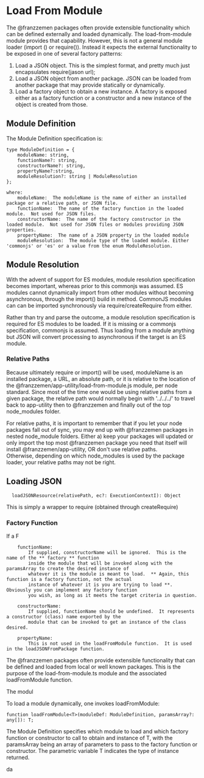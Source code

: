# Load From Module

The @franzzemen packages often provide extensible functionality which can be defined externally and loaded dynamically.
The load-from-module module provides that capability. However, this is not a general module loader
(import () or require()). Instead it expects the external functionality to be exposed in one of several factory
patterns:

1. Load a JSON object. This is the simplest format, and pretty much just encapsulates require(jason url);
2. Load a JSON object from another package. JSON can be loaded from another package that may provide statically or
   dynamically.
3. Load a factory object to obtain a new instance. A factory is exposed either as a factory function or a constructor
   and a new instance of the object is created from those.

## Module Definition

The Module Definition specification is:

    type ModuleDefinition = {
        moduleName: string, 
        functionName?: string, 
        constructorName?: string, 
        propertyName?:string,
        moduleResolution?: string | ModuleResolution
    };

    where:
        moduleName:  The moduleName is the name of either an installed package or a relative path, or JSON file.
        functionName:  The name of the factory function in the loaded module.  Not used for JSON files.
        constructorName:  The name of the factory constructor in the loaded module.  Not used for JSON files or modules providing JSON properties.
        propertyName:  The name of a JSON property in the loaded module
        moduleResolution:  The module type of the loaded module. Either 'commonjs' or 'es' or a value from the enum ModuleResolution.

## Module Resolution
With the advent of support for ES modules, module resolution specification becomes important, whereas prior to this
commonjs was assumed. ES modules cannot dynamically import from other modules without becoming asynchronous, through the
import() build in method. CommonJS modules can can be imported synchronously via require/createRequire from either.

Rather than try and parse the outcome, a module resolution specification is required for ES modules to be loaded. If it
is missing or a commonjs specification, commonjs is assumed. Thus loading from a module anything but JSON will convert
processing to asynchronous if the target is an ES module.

### Relative Paths
Because ultimately require or import() will be used, moduleName is an installed package, a URL, an absolute path, or it
is relative to the location of the @franzzemen/app-utility/load-from-module.js module, per node standard. Since most of
the time one would be using relative paths from a given package, the relative path would normally begin with '../../../'
to travel back to app-utility then to @franzzemen and finally out of the top node_modules folder.

For relative paths, it is important to remember that if you let your node packages fall out of sync, you may end up with
@franzzemen packages in nested node_module folders. Either a) keep your packages will updated or only import the top
most @franzzemen package you need that itself will install @franzzemen/app-utility, OR don't use relative paths.  
Otherwise, depending on which node_modules is used by the package loader, your relative paths may not be right. 

## Loading JSON

      loadJSONResource(relativePath, ec?: ExecutionContextI): Object

This is simply a wrapper to require (obtained through createRequire)

### Factory Function
If a F

        functionName:  
            If supplied, constructorName will be ignored.  This is the name of the ** factory ** function 
            inside the module that will be invoked along with the paramsArray to create the desired instance of 
            whatever it is the module is meant to load.  ** Again, this function is a factory function, not the actual 
            instance of whatever it is you are trying to load **.  Obviously you can implement any factory function 
            you wish, as long as it meets the target criteria in question.

        constructorName:
            If supplied, functionName should be undefined.  It represents a constructor (class) name exported by the 
            module that can be invoked to get an instance of the class desired.

        propertyName:
            This is not used in the loadFromModule function.  It is used in the loadJSONFromPackage function.

The @franzzemen packages often provide extensible functionality that can be defined and loaded from local or well known
packages. This is the purpose of the load-from-module.ts module and the associated loadFromModule function.

The modul

To load a module dynamically, one invokes loadFromModule:

    function loadFromModule<T>(moduleDef: ModuleDefinition, paramsArray?: any[]): T;

The Module Definition specifies which module to load and which factory function or constructor to call to obtain and
instance of T, with the paramsArray being an array of parameters to pass to the factory function or constructor. The
parametric variable T indicates the type of instance returned.

da
